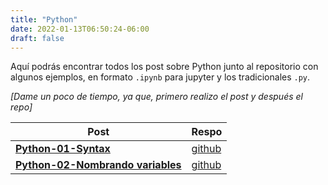```yaml
---
title: "Python"
date: 2022-01-13T06:50:24-06:00
draft: false
---
```


Aquí podrás encontrar todos los post sobre Python junto al repositorio con algunos ejemplos, en formato  `.ipynb` para jupyter y los tradicionales `.py`.

*[Dame un poco de tiempo, ya que, primero realizo el post y después el repo]*


| Post        | Respo |
|-------------|-------|
| [**Python-01-Syntax**](/posts/python-01-syntax) | [github]() |
| [**Python-02-Nombrando variables**](/posts/python-02-nombrando-variables) | [github]()
